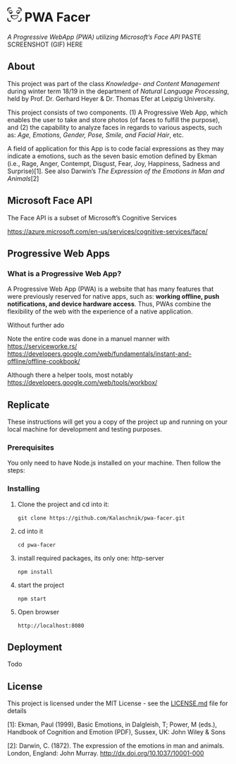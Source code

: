 # ![PWA Facer Logo](public/favicon-32x32.png) PWA Facer
*A Progressive WebApp (PWA) utilizing Microsoft’s Face API*
PASTE SCREENSHOT (GIF) HERE

## About
This project was part of the class *Knowledge- and Content Management*  during winter term 18/19 in the department of *Natural Language Processing*, held by Prof. Dr. Gerhard Heyer & Dr. Thomas Efer at Leipzig University.

This project consists of two components. (1) A Progressive Web App, which enables the user to take and store photos (of faces to fulfill the purpose), and (2) the capability to analyze faces in regards to various aspects, such as: *Age, Emotions, Gender, Pose, Smile, and Facial Hair*, etc.

A field of application for this App is to code facial expressions as they may indicate a emotions, such as the seven basic emotion defined by Ekman (i.e., Rage, Anger, Contempt, Disgust, Fear, Joy, Happiness, Sadness and Surprise)[1]. See also Darwin’s *The Expression of the Emotions in Man and Animals*[2]

## Microsoft Face API
The Face API is a subset of Microsoft’s Cognitive Services

https://azure.microsoft.com/en-us/services/cognitive-services/face/

## Progressive Web Apps
### What is a Progressive Web App?
A Progressive Web App (PWA) is a website that has many features that were previously reserved for native apps, such as: **working offline, push notifications, and device hardware access**. Thus, PWAs combine the flexibility of the web with the experience of a native application. 

Without further ado 

Note the entire code was done in a manuel manner with
https://serviceworke.rs/
https://developers.google.com/web/fundamentals/instant-and-offline/offline-cookbook/

Although there a helper tools, most notably
https://developers.google.com/web/tools/workbox/


## Replicate

These instructions will get you a copy of the project up and running on your local machine for development and testing purposes.

### Prerequisites

You only need to have Node.js installed on your machine. Then follow the steps:

### Installing

1. Clone the project and cd into it:

    ```
    git clone https://github.com/Kalaschnik/pwa-facer.git
    ```

2. cd into it
    ```
    cd pwa-facer
    ```
3. install required packages, its only one: http-server
    ```
    npm install
    ```
4. start the project
    ```
    npm start
    ```    
5. Open browser
    ```
    http://localhost:8080
    ```    
## Deployment
Todo

## License

This project is licensed under the MIT License - see the [LICENSE.md](LICENSE.md) file for details


[1]: Ekman, Paul (1999), Basic Emotions, in Dalgleish, T; Power, M (eds.), Handbook of Cognition and Emotion (PDF), Sussex, UK: John Wiley & Sons

[2]: Darwin, C. (1872). The expression of the emotions in man and animals. London, England: John Murray.
http://dx.doi.org/10.1037/10001-000